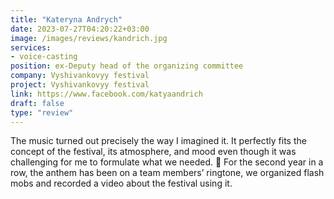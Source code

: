 ```yaml
---
title: "Kateryna Andrych"
date: 2023-07-27T04:20:22+03:00
image: /images/reviews/kandrich.jpg
services: 
- voice-casting
position: ex-Deputy head of the organizing committee
company: Vyshivankovyy festival
project: Vyshivankovyy festival
link: https://www.facebook.com/katyaandrich
draft: false
type: "review"
---
```


The music turned out precisely the way I imagined it. It perfectly fits the concept of the festival, its atmosphere, and mood even though it was challenging for me to formulate what we needed. 🙂 For the second year in a row, the anthem has been on a team members’ ringtone, we organized flash mobs and recorded a video about the festival using it.